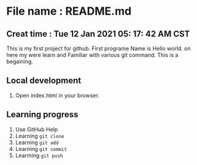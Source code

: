 # File name :    README.md
## Creat time :  Tue 12 Jan 2021 05:  17:  42 AM CST

This is my first project for github. First programe Name is Hello world.
on here my were learn and Familiar with various git command. This is a begaining.

## Local development

1. Open index.html in your browser.

## Learning progress

1. Use GitHub Help
2. Learning `git clone`
3. Learning `git add`
4. Learning `git commit`
5. Learming `git push`
